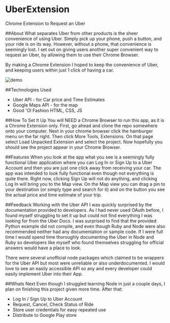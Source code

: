 # UberExtension
Chrome Extension to Request an Uber

##About
What separates Uber from other products is the sheer convenience of using Uber. Simply pick up your phone, push a button, and 
your ride is on its way. However, without a phone, that convenience is seemingly lost. I set out on giving users
another super convenient way to request an Uber, by allowing them to use their Chrome Browser. 

By making a Chrome Extension I hoped to keep the convenience of Uber, and keeping users within just 1 click of having a car. 


![demo](demo.gif)

##Technologies Used

* Uber API - for Car price and Time Estimates
* Google Maps API - for the map
* Good 'Ol Fashion HTML, CSS, JS

##How To Set It Up
You will NEED a Chrome Browser to run this app, as it is a Chrome Extension only. First, go ahead and clone the repo somewhere onto
your computer. Next in your chrome browser click the hamburger menu on the far right. Then click More Tools, Extensions. On that page
select Load Unpacked Extension and select the project. Now hopefully you should see the project appear in your Chrome Browser.

##Features
When you look at the app what you see is a seemingly fully functional Uber application where you can Log In or Sign Up to a Uber Account
and then you are just one click away from receiving your car. The app was intended to look fully functional even though not
everything is quite there. Right now, clicking Sign Up will not do anything, and clicking Log In will bring you to the Map view.
On the Map view you can drag a pin to your destination (or simply type and search for it) and on the button you see the actual 
price and time estimate of your trip. 

##Feedback
Working with the Uber API I was quickly surprised by the documentation provided to developers. As I had never used OAuth before,
I found myself struggling to set it up but could not find everything I was looking for from the Uber Docs. I was surprised to find that
the provided Python example did not compile, and even though Ruby and Node were also recommended neither had any documentation or sample code.
If I were full time I would spend time thoroughly documenting the Uber in Node and Ruby so developers like myself who found themselves
struggling for official answers would have a place to look. 

There were several unofficial node packages which claimed to be wrappers for the Uber API but most were unreliable or also underdocumented.
I would love to see an easily accessible API so any and every developer could easily implement Uber into their App.

##Whats Next
Even though I struggled learning Node in just a couple days, I plan on finishing this project given more time. After that:

* Log In / Sign Up to Uber Account
* Request, Cancel, Check Status of Ride
* Store user credentials for easy repeated use
* Distribute to Google Play store 
